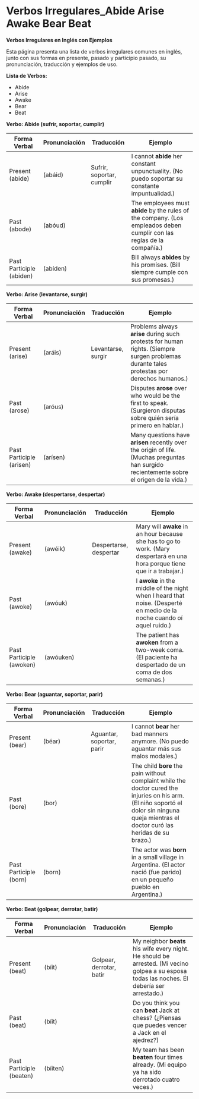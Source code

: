 # Verbos Irregulares_Abide Arise Awake Bear Beat



**Verbos Irregulares en Inglés con Ejemplos**

Esta página presenta una lista de verbos irregulares comunes en inglés, junto con sus formas en presente, pasado y participio pasado, su pronunciación, traducción y ejemplos de uso.

**Lista de Verbos:**

*   Abide
*   Arise
*   Awake
*   Bear
*   Beat

**Verbo: Abide (sufrir, soportar, cumplir)**

| Forma Verbal     | Pronunciación | Traducción             | Ejemplo                                                               |
| ----------------- | ------------- | ----------------------- | --------------------------------------------------------------------- |
| Present (abide)   | (abáid)       | Sufrir, soportar, cumplir | I cannot **abide** her constant unpunctuality. (No puedo soportar su constante impuntualidad.) |
| Past (abode)      | (abóud)       |                         | The employees must **abide** by the rules of the company. (Los empleados deben cumplir con las reglas de la compañía.) |
| Past Participle (abiden) | (abíden)   |                         | Bill always **abides** by his promises. (Bill siempre cumple con sus promesas.) |

**Verbo: Arise (levantarse, surgir)**

| Forma Verbal     | Pronunciación | Traducción          | Ejemplo                                                                                |
| ----------------- | ------------- | -------------------- | --------------------------------------------------------------------------------------- |
| Present (arise)   | (aráis)       | Levantarse, surgir    | Problems always **arise** during such protests for human rights. (Siempre surgen problemas durante tales protestas por derechos humanos.) |
| Past (arose)      | (aróus)       |                     | Disputes **arose** over who would be the first to speak. (Surgieron disputas sobre quién sería primero en hablar.) |
| Past Participle (arisen) | (arísen)  |                     | Many questions have **arisen** recently over the origin of life. (Muchas preguntas han surgido recientemente sobre el origen de la vida.) |

**Verbo: Awake (despertarse, despertar)**

| Forma Verbal     | Pronunciación | Traducción             | Ejemplo                                                                     |
| ----------------- | ------------- | ----------------------- | ---------------------------------------------------------------------------- |
| Present (awake)   | (awéik)       | Despertarse, despertar | Mary will **awake** in an hour because she has to go to work. (Mary despertará en una hora porque tiene que ir a trabajar.) |
| Past (awoke)      | (awóuk)       |                         | I **awoke** in the middle of the night when I heard that noise. (Desperté en medio de la noche cuando oí aquel ruido.) |
| Past Participle (awoken) | (awóuken) |                         | The patient has **awoken** from a two-week coma. (El paciente ha despertado de un coma de dos semanas.) |

**Verbo: Bear (aguantar, soportar, parir)**

| Forma Verbal     | Pronunciación | Traducción            | Ejemplo                                                                        |
| ----------------- | ------------- | ---------------------- | ------------------------------------------------------------------------------- |
| Present (bear)   | (béar)        | Aguantar, soportar, parir | I cannot **bear** her bad manners anymore. (No puedo aguantar más sus malos modales.) |
| Past (bore)      | (bor)         |                        | The child **bore** the pain without complaint while the doctor cured the injuries on his arm. (El niño soportó el dolor sin ninguna queja mientras el doctor curó las heridas de su brazo.) |
| Past Participle (born) | (born)    |                        | The actor was **born** in a small village in Argentina. (El actor nació (fue parido) en un pequeño pueblo en Argentina.) |

**Verbo: Beat (golpear, derrotar, batir)**

| Forma Verbal     | Pronunciación | Traducción         | Ejemplo                                                                  |
| ----------------- | ------------- | ------------------- | ------------------------------------------------------------------------- |
| Present (beat)   | (bíit)        | Golpear, derrotar, batir | My neighbor **beats** his wife every night. He should be arrested. (Mi vecino golpea a su esposa todas las noches. Él debería ser arrestado.) |
| Past (beat)      | (bíit)        |                     | Do you think you can **beat** Jack at chess? (¿Piensas que puedes vencer a Jack en el ajedrez?) |
| Past Participle (beaten) | (bíiten)  |                     | My team has been **beaten** four times already. (Mi equipo ya ha sido derrotado cuatro veces.) |

